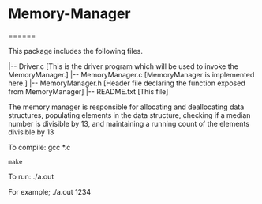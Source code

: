 # Memory-Manager
======

This package includes the following files.

|-- Driver.c [This is the driver program which will be used to invoke the MemoryManager.]
|-- MemoryManager.c [MemoryManager is implemented here.]
|-- MemoryManager.h [Header file declaring the function exposed from MemoryManager]
|-- README.txt [This file]

The memory manager is responsible for allocating and deallocating data structures, populating elements in the data structure, checking if a median number is divisible by 13, and maintaining a running count of the elements divisible by 13

To compile:
    gcc *.c
    
    make

To run:
    ./a.out <seed>

For example;
    ./a.out 1234


